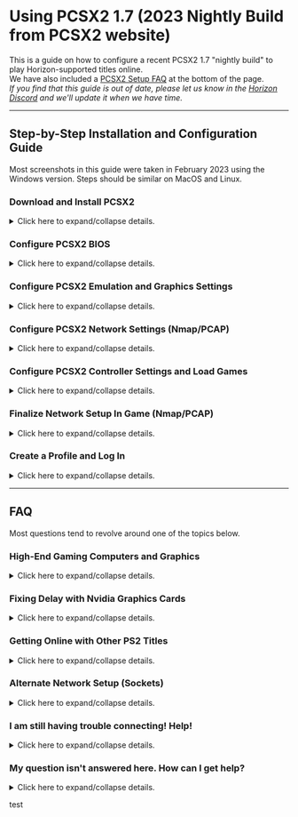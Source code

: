 # Using PCSX2 1.7 (2023 Nightly Build from PCSX2 website)

This is a guide on how to configure a recent PCSX2 1.7 "nightly build" to play Horizon-supported titles online.  
We have also included a [PCSX2 Setup FAQ](/getting-online/pcsx2/1.7Nightly-Feb2023.md#faq) at the bottom of the page.  
_If you find that this guide is out of date, please let us know in the [Horizon Discord](https://discord.gg/horizonps) and we'll update it when we have time._  

---  

## Step-by-Step Installation and Configuration Guide

Most screenshots in this guide were taken in February 2023 using the Windows version. Steps should be similar on MacOS and Linux.  

### Download and Install PCSX2
<details>
<summary>Click here to expand/collapse details.</summary>  
   
1. Download the "Latest Nightly" release of PCSX2 for your operating system from [the PCSX2 website](https://pcsx2.net/downloads/#nightly-anchor).  
   > If there are multiple versions available for your OS, check out the [detailed PCSX2 system requirements](https://pcsx2.net/docs/usage/setup/#requirements-to-use-nightly-pcsx2-builds).  
2. Unzip the file using [7-zip](https://www.7-zip.org/), then move it into the directory you would like to run it from. This build does not have an installer file, so once you extract and move the files they are essentially "installed". See below for an example of what the "installed" folder looks like.  
3. If desired, pin the `pcsx2___.exe` file (the `.exe` file that is NOT named "updater") to your Desktop and/or Start Menu. Then open it.

![img](/assets/pcsx2/Guide-2023Feb/pcsx2-2023Feb-folder.png)
</details>

### Configure PCSX2 BIOS
<details>
<summary>Click here to expand/collapse details.</summary>  
   
4. In PCSX2, go to the Settings menu → BIOS.  
- If you have already set up a different version of PCSX2, you can use the same BIOS by clicking the "Browse..." button and navigating to your existing BIOS folder. Or you can copy the BIOS files into the default folder specified.  
- If you haven’t used PCSX2 yet, you will have to obtain the BIOS from your PS2 - see the instructions [here](https://pcsx2.net/guides/basic-setup/#how-to-dump-your-ps2-bios). Then either move the files into the default folder specified, or use the "Browse..." button to select the folder the files are in. A single BIOS will likely consist of *several actual files*, similar to what is shown in the first image below.  
- Once you have a valid BIOS folder selected, the BIOS will show up in the "BIOS Selection" list *as one selection*, similar to what is shown in the second image below.

![img](/assets/pcsx2/Guide-2023Feb/pcsx2-2023Feb-settings-biosfiles.png)

![img](/assets/pcsx2/Guide-2023Feb/pcsx2-2023Feb-settings_bios.png)
</details>

### Configure PCSX2 Emulation and Graphics Settings
<details>
<summary>Click here to expand/collapse details.</summary>  
   
5. Go to Settings → Emulation and adjust as shown below.

![img](/assets/pcsx2/Guide-2023Feb/pcsx2-2023Feb-settings_emulation_v3.png)

6. Go to Settings → Graphics and adjust as follows.  
   a) The Renderer and Adapter drop downs are machine dependent. In general, for the Adapter drop down choose your graphics card.  
   b) Set up the "Display" tab as shown in the first image below.  
   c) Set up the "Rendering" tab as shown in the second image below.  
   d) The other tabs within the Graphics settings can be left as is.  
> Note that the graphics settings shown are intended to be a baseline that will provide smooth gameplay on mid-range machines. If you have a high-end gaming computer and/or would like to maximize the visual appearance of the games, please [check the FAQ below](/getting-online/pcsx2/1.7Nightly-Feb2023.md#faq).  

![img](/assets/pcsx2/Guide-2023Feb/pcsx2-2023Feb-settings_graphics_display_v2.png)

![img](/assets/pcsx2/Guide-2023Feb/pcsx2-2023Feb-settings_graphics_rendering.png)
</details>

### Configure PCSX2 Network Settings (Nmap/PCAP)
<details>
<summary>Click here to expand/collapse details.</summary>  
   
7. Visit [this link](https://nmap.org/download) and find the "Latest stable release" of Nmap for your operating system. Download and install it. *This is required in order to play the online mode of any PS2 game with PCSX2.*  

8. In PCSX2, go to Settings → Network & HDD and configure as follows:  
- Check the "Enabled" box under Ethernet.  
- For Wired/Ethernet connections, set up as shown on the left side of the image below. The selected Ethernet device should include "Ethernet" in the name. If there are multiple and one isn't working, try a different one.  
- For Wireless/WiFi connections, set up as shown on the right side of the image below. The selected Ethernet device should include "WiFi" in the name. If there are multiple and one isn't working, try a different one. To get the "PS2 Address" pointed out by the blue arrow, run Command Prompt’s ipconfig tool (or equivalent). Enter in your IPv4 address from your ipconfig output, but change the last digit. For example, if your IP address ends in 142 change it to 143. The reason for this is so that the PS2 is assigned a different address than other devices connected to your network. If possible, check your router setup page to see all IP addresses using your network.  

![img](/assets/pcsx2/Guide-2023Feb/pcsx2-2023Feb-settings_network_alt.png)
</details>

### Configure PCSX2 Controller Settings and Load Games
<details>
<summary>Click here to expand/collapse details.</summary>  
   
9. Go to Settings → Controllers and map your controller (note that the Controller settings do not show up in the same window you may have worked in for the previous few steps, but are available if you close that window then open the Settings menu again).

10. Obtain your ISO for UYA/R&C 3 or Deadlocked/Gladiator, if you have not already done so. Then, in the main window of PCSX2 select the "Add Game Directory..." button and browse to the folder that you saved the ISO(s) in. Once you do this, the main window will change to show a list of ISOs in the folder.

11. **This step only applies if you have a PAL or NTSC-J version of the game/ISO. It can be ignored if you have an NTSC-U/C version of the game/ISO.** Download the DNAS patcher tool from [this webpage](https://www.psx-place.com/threads/dnas-net-patcher.22813/) ("DNAS_PATCHER18.7z" has been verified to work). Then extract it with 7-zip and follow the instructions on the webpage to run it on your Ratchet & Clank 3 and/or Gladiator PAL/NTSC-J ISO(s).
    > If the DNAS patcher tool is unavailable or is not working for some reason, you can also download the files [here (R&C3)](/assets/cheats/17125698.pnach) and [here (Gladiator)](/assets/cheats/D697D204.pnach) (click the three dots near the upper right corner of the page, then "Download") and place it into the cheats folder of your PCSX2 installation. Then, in PCSX2 navigate to Settings → Emulation → Enable Cheats. This should accomplish the same purpose.  
</details>

### Finalize Network Setup In Game (Nmap/PCAP)
<details>
<summary>Click here to expand/collapse details.</summary>  
   
12. Start the game, navigate to Multiplayer → Online Play, and click Square to access the network setup tool. Click "Add Setting" and run through the steps to create a new network configuration.  
   a) For "Are a user ID and password required to access your provider?" select "Not Required."  
   b) For "Set the IP address automatically?" select Auto.  
   c) For "Set the DNS server address automatically?" select **Manual.**   
   d) On the next screen, enter one of the following DNS addresses:  
      - The Horizon DNS listed in our `#how-to-play` channel will only work for UYA and DL, but is maintained by us.  
      - Cristian's DNS (as listed in the [PS2 Online Discord](https://discord.com/invite/zE79nWT)) will work for many PS2 titles.  
      - 1UP/K3rber0s' DNS (as listed in the [PS Rewired Discord](https://discord.gg/VfeuF6ZWVb)) will work for many PS2 titles.  

   > Note that it is possible to create up to four network setup configurations using the in-game tool, each with a different DNS address. Many community members have multiple configurations set up so that they can easily switch between them.  

13. Save and exit the Network Setup tool, and navigate back to the multiplayer screen. Click Online Play again and connect to the network using the network configuration you just created.
</details>

### Create a Profile and Log In
<details>
<summary>Click here to expand/collapse details.</summary>  
   
14. From the profile selection/login screen, create a profile if needed.  
   - For the "Save Password" option, choose Yes and type in a password. You will not need to remember this password unless your memory card data gets corrupted, but saving the password means that you will not have to enter it each time you want to log in. You will also need to know your password if you later decide that you want to access your account from a different device (e.g. a PS2). We recommend choosing a strong password like you would with any other online platform.
   - For PAL/NTSC-J users, choose the "Europe" region.

15. Save your profile and log in. That's it!  
</details>

---  

## FAQ

Most questions tend to revolve around one of the topics below.  

### High-End Gaming Computers and Graphics  
<details>
<summary>Click here to expand/collapse details.</summary>  
   
If you have a high-end gaming computer, and/or would like to maximize the visual appearance of the games, check out these tips!

#### Global Graphics Settings
   
Here are a few things to try in the Settings → Graphics window.  
- In the "Rendering" tab, you can try increasing the "Internal Resolution" beyond 720p - but note that this may cause frame lag in-game.  
- Automatic/Vulkan is the preferred renderer, and Direct3D11 may help you get higher speed.  
- Anisotropic filtering is not necessary but causes next to no speed penalty (on fast computers).  
- If you are using 4x Native or higher resolution, try changing the "Bilinear Filtering" setting on the "Display" tab to "Bilinear (Sharp)".  

#### Game-Specific Graphics Settings
   
Graphics settings can also be customized for each individual ISO/title in your PCSX2 game library (example image below). This allows you to experiment and optimize performance for each one. To access the settings for a specific game, right-click on it in the main PCSX2 window list and select "Properties". Then, select "Graphics" in the sidebar.  
- On most modern monitors, both UYA/R&C 3 and Deadlocked/Gladiator will look better in 16:9 aspect ratio so you can set that here.  
- Widescreen patches can also help for some titles. To use these, check the "Enable Widescreen Patches" setting.  
- For UYA/R&C 3 specifically, there is a 16:9 patch that isn't in PCSX2's archive (as of this writing). To use 16:9 here, you can boot the PS2 BIOS, go to its configuration, and set the aspect ratio to "Full". This will allow both UYA/R & C 3 and Deadlocked/Gladiator to boot with their built in 16:9 enabled.  

![img](/assets/pcsx2/Guide-2023Feb/pcsx2-2023Feb-settings_graphics_display_gamespecific.png)

</details>  

### Fixing Delay with Nvidia Graphics Cards
<details>
<summary>Click here to expand/collapse details.</summary>  
   
If you are using an Nvidia GPU and are experiencing delay in-game, try these steps to configure your GPU for PCSX2.  
1. Open the Nvidia Control Panel application on your PC. It can be opened by right-clicking in an open area on your desktop, or from the Start Menu.  
2. In the application, find the "Manage 3D Settings" section and the "Program Settings" tab. Click on the "Add" button next to the "Select a program to customize" drop down menu.  
3. Find the PCSX2 application (typically "pcsx2-qtx64-avx2.exe") in the list. If it is not in the list, click the "Browse" button at the bottom and find the executable file in the folder that you installed PCSX2 into.  

![img](/assets/pcsx2/nvidia_01SelectPCSX2.png)

4. In the "Specify the settings for this program" section, scroll down to find "Low Latency Mode" in the list. Change the setting for this to "Ultra."  

![img](/assets/pcsx2/nvidia_02LowLatencyMode.png)
 
5. Scroll down a bit further to find "Power Management Mode". Change the setting to "Prefer maximum performance." Restart PCSX2 for the settings to take effect.

![img](/assets/pcsx2/nvidia_03PowerManagementMode.png)

</details>  

### Getting Online with Other PS2 Titles
<details>
<summary>Click here to expand/collapse details.</summary>  
   
Do the step-by-step instructions above also work for other PS2 titles besides the ones that Horizon supports? **Mostly, to the best of our knowledge! But read on.** Although Horizon staff cannot provide detailed technical support/documentation for other PS2 titles, we play them ourselves and we realize that this guide may be useful to others in the PS2 revival community. In practice, most of the same steps above should apply for getting online with any PS2 title that has been revived. The main difference will lie in the network setup.  
Network setup happens in a few different places:  
- PCSX2's Settings → Network & HDD window,  
- The in-game Network Setup tool, and...  
- Various mods and hacks such as DNAS Bypass, etc. (not required for all titles)  

For some titles, the Nmap/PCAP setup and either Cristian's or 1UP/K3rber0s' DNS will work without any further steps. For others, extra steps are required. Requirements can vary on a game-by-game basis. Here are some helpful resources for checking the requirements of each title:  
- [Official List of all PS2 Online Games](https://docs.google.com/spreadsheets/d/1bbxOGm4dPxZ4Vbzyu3XxBnZmuPx3Ue-cPqBeTxtnvkQ/edit#gid=0) - Includes some setup-related information for each game.  
- [PS2 Online Discord](https://discord.com/invite/zE79nWT) - Includes a channel for each game. Check the pinned messages for setup requirements.  
- [PS Rewired Discord](https://discord.gg/VfeuF6ZWVb) - Includes a channel for each game that has been revived by 1UP and K3rber0s.  

</details>  

### Alternate Network Setup (Sockets)
<details>
<summary>Click here to expand/collapse details.</summary>  
   
If the Nmap/PCAP network setup detailed above isn't working, you may want to try this alternate setup. **This alternate setup may seem simpler, but the drawback of it is that it may work for Horizon-supported titles only.**  

To use this alternate setup, within PCSX2 navigate to Settings → Network & HDD and configure as follows:  
   a) Check the "Enabled" box under Ethernet.  
   b) Set the Ethernet Device Type to "Sockets".  
   c) Set the Ethernet Device to "Auto".   
   The resulting Network & HDD screen should look something like what is shown below.  

![img](/assets/pcsx2/Guide-2023Feb/pcsx2-2023Feb-settings_network_sockets.png)

</details>  

### I am still having trouble connecting! Help!
<details>
<summary>Click here to expand/collapse details.</summary>  
   
_First, please note that you will always need to reboot the game after changing PCSX2 settings, for the changes to take effect._  
Issues can happen in one of several places, as listed below:  

#### a) **Cannot load the main Multiplayer menu, or other issues even getting that far**
We have seen a few users who were running into odd issues like this. For a couple of them, the common thread was that they were trying to use an old BIOS. Try a different BIOS that is newer (v2.20 or later seems to provide good results). The BIOS version is shown on the BIOS selection settings screen in PCSX2.  

#### b) **Cannot select "Online Play" in main Multiplayer menu**
Please verify that you checked the "Enabled" box in PCSX2's Network and HDD settings. If so, the most likely reason for this issue is that Nmap did not install correctly (step 7 in the guide above).  

#### c) **Timeout/error message on "Connecting to Network" screen**
This is usually caused by an incorrect "Ethernet Device" selection in PCSX2's Network and HDD settings. Please revisit the network setup section above and carefully review the steps and screenshots. You should be able to visit your computer's network settings to match up device names with what is shown in the PCSX2 drop down list.  

#### d) **Timeout/error message on DNAS Authentication screen**
This is usually caused by an incorrect "Ethernet Device Type" selection in PCSX2's Network and HDD settings. Please revisit the network setup section above and carefully review the steps and screenshots. PCAP Switched is not the same as PCAP Bridged!  

#### e) **Error message on profile selection/login screen**
This has a wide variety of causes. Every once in a while our servers are down, so double check with us that they are online. Sometimes, the connection is also blocked by your firewall or ISP. Ask us in our `#tech-support` channel and we can try to help.  

#### Some other things that you can try:  
   - If the Nmap/PCAP network setup is not working, try the Sockets network setup and vice versa.  
   - If you are trying to get online with a WiFi connection, try using a wired Ethernet connection instead if possible. Even if you can only use Ethernet temporarily, the ability (or lack thereof) to get online that way can help rule out certain causes of the issue.  
   - If you are using a PAL or NTSC-J ISO, try an NTSC-U/C ISO if possible.  

#### If none of this works, don't get discouraged!
This is the single most common problem that new PCSX2 users have. We have several Horizon staff and community members in the [Discord server](https://discord.gg/horizonps) that are vey knowledgeable and may still be able to help. Please don't hesitate to ask us in the `#tech-support` channel of the Discord. Be sure to specify exactly where your issue is popping up (i.e. a, b, c, or d above). Screenshots of your PCSX2 Network & HDD Settings screen are very helpful, as are DNAS error numbers if that is where it is failing. Sometimes we can even hop in one of the voice channels to help you in real time.  

</details>  

### My question isn't answered here. How can I get help?
<details>
<summary>Click here to expand/collapse details.</summary>  
   
Please use the `#tech-support` channel in the [Horizon Discord server](https://discord.gg/horizonps). Please keep the following items in mind when asking questions:  
- Please be patient. Horizon staff and community members are volunteers who have jobs and other obligations. It might take a few hours for someone to respond to your message. The first person who sees your message may not be the best suited to help with your specific issue.  
- Horizon staff cannot provide specific support for games other than [the Ratchet and Clank titles that Horizon supports](/getting-online).

</details>  

test
